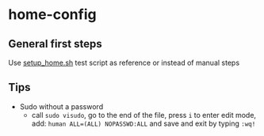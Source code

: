 # home-config

## General first steps

Use [setup_home.sh](./.human/setup/setup_home.sh) test script as reference or instead of manual steps

## Tips

- Sudo without a password
  - call `sudo visudo`, go to the end of the file, press `i` to enter edit mode, add: `human ALL=(ALL) NOPASSWD:ALL` and save and exit by typing `:wq!`